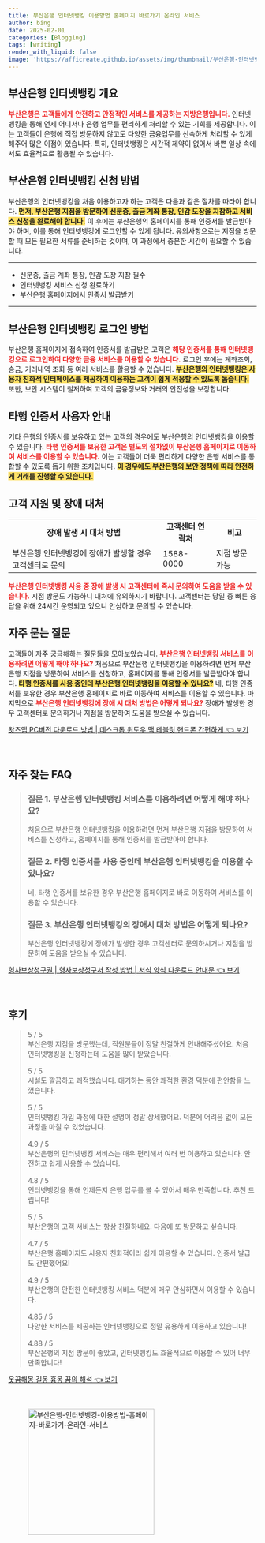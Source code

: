 ```yaml
---
title: 부산은행 인터넷뱅킹 이용방법 홈페이지 바로가기 온라인 서비스
author: bing
date: 2025-02-01
categories: [Blogging]
tags: [writing]
render_with_liquid: false
image: 'https://afficreate.github.io/assets/img/thumbnail/부산은행-인터넷뱅킹-이용방법-홈페이지-바로가기-온라인-서비스.webp'
---
```



<h2 id='부산은행_인터넷뱅킹_개요'>부산은행 인터넷뱅킹 개요</h2>

<p><b><span style="color: #ee2323;">부산은행은 고객들에게 안전하고 안정적인 서비스를 제공하는 지방은행입니다.</span></b> 인터넷뱅킹을 통해 언제 어디서나 은행 업무를 편리하게 처리할 수 있는 기회를 제공합니다. 이는 고객들이 은행에 직접 방문하지 않고도 다양한 금융업무를 신속하게 처리할 수 있게 해주어 많은 이점이 있습니다. 특히, 인터넷뱅킹은 시간적 제약이 없어서 바쁜 일상 속에서도 효율적으로 활용될 수 있습니다.</p>

<h2 id='부산은행_인터넷뱅킹_신청방법'>부산은행 인터넷뱅킹 신청 방법</h2>

<p>부산은행의 인터넷뱅킹을 처음 이용하고자 하는 고객은 다음과 같은 절차를 따라야 합니다. <b><span style="background-color: #ffe066;">먼저, 부산은행 지점을 방문하여 신분증, 출금 계좌 통장, 인감 도장을 지참하고 서비스 신청을 완료해야 합니다.</span></b> 이 후에는 부산은행의 홈페이지를 통해 인증서를 발급받아야 하며, 이를 통해 인터넷뱅킹에 로그인할 수 있게 됩니다. 유의사항으로는 지점을 방문할 때 모든 필요한 서류를 준비하는 것이며, 이 과정에서 충분한 시간이 필요할 수 있습니다.</p>

<hr />

<ul>
    <li>신분증, 출금 계좌 통장, 인감 도장 지참 필수</li>
    <li>인터넷뱅킹 서비스 신청 완료하기</li>
    <li>부산은행 홈페이지에서 인증서 발급받기</li>
</ul>

<hr />

<h2 id='부산은행_인터넷뱅킹_로그인방법'>부산은행 인터넷뱅킹 로그인 방법</h2>

<p>부산은행 홈페이지에 접속하여 인증서를 발급받은 고객은 <b><span style="color: #ee2323;">해당 인증서를 통해 인터넷뱅킹으로 로그인하여 다양한 금융 서비스를 이용할 수 있습니다.</span></b> 로그인 후에는 계좌조회, 송금, 거래내역 조회 등 여러 서비스를 활용할 수 있습니다. <b><span style="background-color: #ffe066;">부산은행의 인터넷뱅킹은 사용자 친화적 인터페이스를 제공하여 이용하는 고객이 쉽게 적응할 수 있도록 돕습니다.</span></b> 또한, 보안 시스템이 철저하여 고객의 금융정보와 거래의 안전성을 보장합니다.</p>

<h2 id='타행_인증서_사용자_안내'>타행 인증서 사용자 안내</h2>

<p>기타 은행의 인증서를 보유하고 있는 고객의 경우에도 부산은행의 인터넷뱅킹을 이용할 수 있습니다. <b><span style="color: #ee2323;">타행 인증서를 보유한 고객은 별도의 절차없이 부산은행 홈페이지로 이동하여 서비스를 이용할 수 있습니다.</span></b> 이는 고객들이 더욱 편리하게 다양한 은행 서비스를 통합할 수 있도록 돕기 위한 조치입니다. <b><span style="background-color: #ffe066;">이 경우에도 부산은행의 보안 정책에 따라 안전하게 거래를 진행할 수 있습니다.</span></b></p>

<h2 id='고객지원_및_장애대처'>고객 지원 및 장애 대처</h2>

<table>
    <tr>
        <td style="text-align: center; height: 17px;"><b>장애 발생 시 대처 방법</b></td>
        <td style="text-align: center; height: 17px;"><b>고객센터 연락처</b></td>
        <td style="text-align: center; height: 17px;"><b>비고</b></td>
    </tr>
    <tr>
        <td>부산은행 인터넷뱅킹에 장애가 발생할 경우 고객센터로 문의</td>
        <td>1588-0000</td>
        <td>지점 방문 가능</td>
    </tr>
</table>

<p><b><span style="color: #ee2323;">부산은행 인터넷뱅킹 사용 중 장애 발생 시 고객센터에 즉시 문의하여 도움을 받을 수 있습니다.</span></b> 지점 방문도 가능하니 대처에 유의하시기 바랍니다. 고객센터는 당일 중 빠른 응답을 위해 24시간 운영되고 있으니 안심하고 문의할 수 있습니다.</p>

<h2 id='자주_묻는_질문'>자주 묻는 질문</h2>

<p>고객들이 자주 궁금해하는 질문들을 모아보았습니다. <b><span style="color: #ee2323;">부산은행 인터넷뱅킹 서비스를 이용하려면 어떻게 해야 하나요?</span></b> 처음으로 부산은행 인터넷뱅킹을 이용하려면 먼저 부산은행 지점을 방문하여 서비스를 신청하고, 홈페이지를 통해 인증서를 발급받아야 합니다. <b><span style="background-color: #ffe066;">타행 인증서를 사용 중인데 부산은행 인터넷뱅킹을 이용할 수 있나요?</span></b> 네, 타행 인증서를 보유한 경우 부산은행 홈페이지로 바로 이동하여 서비스를 이용할 수 있습니다. 마지막으로 <b><span style="color: #ee2323;">부산은행 인터넷뱅킹에 장애 시 대처 방법은 어떻게 되나요?</span></b> 장애가 발생한 경우 고객센터로 문의하거나 지점을 방문하여 도움을 받으실 수 있습니다.</p>


<p><a class="click-button" title="왓츠앱 PC버전 다운로드 방법 | 데스크톱 윈도우 맥 테블릿 핸드폰 간편하게" href="https://afficreate.github.io/posts/%EC%99%93%EC%B8%A0%EC%95%B1-PC%EB%B2%84%EC%A0%84-%EB%8B%A4%EC%9A%B4%EB%A1%9C%EB%93%9C-%EB%B0%A9%EB%B2%95-%EB%8D%B0%EC%8A%A4%ED%81%AC%ED%86%B1-%EC%9C%88%EB%8F%84%EC%9A%B0-%EB%A7%A5-%ED%85%8C%EB%B8%94%EB%A6%BF-%ED%95%B8%EB%93%9C%ED%8F%B0-%EA%B0%84%ED%8E%B8%ED%95%98%EA%B2%8C/" rel="dofollow">왓츠앱 PC버전 다운로드 방법 | 데스크톱 윈도우 맥 테블릿 핸드폰 간편하게 👈 보기</a></p><br>
<h2 id='자주_찾는_FAQ'>자주 찾는 FAQ</h2>
<div itemscope="" itemtype="https://schema.org/FAQPage"> 
<blockquote> 
<div itemscope="" itemprop="mainEntity" itemtype="https://schema.org/Question"> 
<h3 itemprop="name">질문 1. 부산은행 인터넷뱅킹 서비스를 이용하려면 어떻게 해야 하나요?</h3> 
<div itemscope="" itemprop="acceptedAnswer" itemtype="https://schema.org/Answer"> 
<span itemprop="text"> <p>처음으로 부산은행 인터넷뱅킹을 이용하려면 먼저 부산은행 지점을 방문하여 서비스를 신청하고, 홈페이지를 통해 인증서를 발급받아야 합니다.</p> </span> 
</div> 
</div> 
<div itemscope="" itemprop="mainEntity" itemtype="https://schema.org/Question"> 
<h3 itemprop="name">질문 2. 타행 인증서를 사용 중인데 부산은행 인터넷뱅킹을 이용할 수 있나요?</h3> 
<div itemscope="" itemprop="acceptedAnswer" itemtype="https://schema.org/Answer"> 
<span itemprop="text"> <p>네, 타행 인증서를 보유한 경우 부산은행 홈페이지로 바로 이동하여 서비스를 이용할 수 있습니다.</p> </span> 
</div> 
</div> 
<div itemscope="" itemprop="mainEntity" itemtype="https://schema.org/Question"> 
<h3 itemprop="name">질문 3. 부산은행 인터넷뱅킹의 장애시 대처 방법은 어떻게 되나요?</h3> 
<div itemscope="" itemprop="acceptedAnswer" itemtype="https://schema.org/Answer"> 
<span itemprop="text"> <p>부산은행 인터넷뱅킹에 장애가 발생한 경우 고객센터로 문의하시거나 지점을 방문하여 도움을 받으실 수 있습니다.</p> </span> 
</div> 
</div> 
</blockquote> 
</div>
<p><a class="click-button" title="형사보상청구권 | 형사보상청구서 작성 방법 | 서식 양식 다운로드 안내문" href="https://afficreate.github.io/posts/%ED%98%95%EC%82%AC%EB%B3%B4%EC%83%81%EC%B2%AD%EA%B5%AC%EA%B6%8C-%ED%98%95%EC%82%AC%EB%B3%B4%EC%83%81%EC%B2%AD%EA%B5%AC%EC%84%9C-%EC%9E%91%EC%84%B1-%EB%B0%A9%EB%B2%95-%EC%84%9C%EC%8B%9D-%EC%96%91%EC%8B%9D-%EB%8B%A4%EC%9A%B4%EB%A1%9C%EB%93%9C-%EC%95%88%EB%82%B4%EB%AC%B8/" rel="dofollow">형사보상청구권 | 형사보상청구서 작성 방법 | 서식 양식 다운로드 안내문 👈 보기</a></p><br>
<h2 id='후기'>후기</h2>
<div itemscope itemtype="https://schema.org/Product">
  <blockquote>
  <div itemprop="review" itemscope itemtype="https://schema.org/Review">
      <div itemprop="reviewRating" itemscope itemtype="https://schema.org/Rating"> <span itemprop="ratingValue">5</span> / <span itemprop="bestRating">5</span> </div>
      <span itemprop="reviewBody">부산은행 지점을 방문했는데, 직원분들이 정말 친절하게 안내해주셨어요. 처음 인터넷뱅킹을 신청하는데 도움을 많이 받았습니다.</span>
  </div>
  <br>
  <div itemprop="review" itemscope itemtype="https://schema.org/Review">
      <div itemprop="reviewRating" itemscope itemtype="https://schema.org/Rating"> <span itemprop="ratingValue">5</span> / <span itemprop="bestRating">5</span> </div>
      <span itemprop="reviewBody">시설도 깔끔하고 쾌적했습니다. 대기하는 동안 쾌적한 환경 덕분에 편안함을 느꼈습니다.</span>
  </div>
  <br>
  <div itemprop="review" itemscope itemtype="https://schema.org/Review">
      <div itemprop="reviewRating" itemscope itemtype="https://schema.org/Rating"> <span itemprop="ratingValue">5</span> / <span itemprop="bestRating">5</span> </div>
      <span itemprop="reviewBody">인터넷뱅킹 가입 과정에 대한 설명이 정말 상세했어요. 덕분에 어려움 없이 모든 과정을 마칠 수 있었습니다.</span>
  </div>
  <br>
  <div itemprop="review" itemscope itemtype="https://schema.org/Review">
      <div itemprop="reviewRating" itemscope itemtype="https://schema.org/Rating"> <span itemprop="ratingValue">4.9</span> / <span itemprop="bestRating">5</span> </div>
      <span itemprop="reviewBody">부산은행의 인터넷뱅킹 서비스는 매우 편리해서 여러 번 이용하고 있습니다. 안전하고 쉽게 사용할 수 있습니다.</span>
  </div>
  <br>
  <div itemprop="review" itemscope itemtype="https://schema.org/Review">
      <div itemprop="reviewRating" itemscope itemtype="https://schema.org/Rating"> <span itemprop="ratingValue">4.8</span> / <span itemprop="bestRating">5</span> </div>
      <span itemprop="reviewBody">인터넷뱅킹을 통해 언제든지 은행 업무를 볼 수 있어서 매우 만족합니다. 추천 드립니다!</span>
  </div>
  <br>
  <div itemprop="review" itemscope itemtype="https://schema.org/Review">
      <div itemprop="reviewRating" itemscope itemtype="https://schema.org/Rating"> <span itemprop="ratingValue">5</span> / <span itemprop="bestRating">5</span> </div>
      <span itemprop="reviewBody">부산은행의 고객 서비스는 항상 친절하네요. 다음에 또 방문하고 싶습니다.</span>
  </div>
  <br>
  <div itemprop="review" itemscope itemtype="https://schema.org/Review">
      <div itemprop="reviewRating" itemscope itemtype="https://schema.org/Rating"> <span itemprop="ratingValue">4.7</span> / <span itemprop="bestRating">5</span> </div>
      <span itemprop="reviewBody">부산은행 홈페이지도 사용자 친화적이라 쉽게 이용할 수 있습니다. 인증서 발급도 간편했어요!</span>
  </div>
  <br>
  <div itemprop="review" itemscope itemtype="https://schema.org/Review">
      <div itemprop="reviewRating" itemscope itemtype="https://schema.org/Rating"> <span itemprop="ratingValue">4.9</span> / <span itemprop="bestRating">5</span> </div>
      <span itemprop="reviewBody">부산은행의 안전한 인터넷뱅킹 서비스 덕분에 매우 안심하면서 이용할 수 있습니다.</span>
  </div>
  <br>
  <div itemprop="review" itemscope itemtype="https://schema.org/Review">
      <div itemprop="reviewRating" itemscope itemtype="https://schema.org/Rating"> <span itemprop="ratingValue">4.85</span> / <span itemprop="bestRating">5</span> </div>
      <span itemprop="reviewBody">다양한 서비스를 제공하는 인터넷뱅킹으로 정말 유용하게 이용하고 있습니다!</span>
  </div>
  <br>
  <div itemprop="review" itemscope itemtype="https://schema.org/Review">
      <div itemprop="reviewRating" itemscope itemtype="https://schema.org/Rating"> <span itemprop="ratingValue">4.88</span> / <span itemprop="bestRating">5</span> </div>
      <span itemprop="reviewBody">부산은행의 지점 방문이 좋았고, 인터넷뱅킹도 효율적으로 이용할 수 있어 너무 만족합니다!</span>
  </div>
  </blockquote>
</div>
<p><a class="click-button" title="옷꿈해몽 길몽 흉몽 꿈의 해석" href="https://afficreate.github.io/posts/%EC%98%B7%EA%BF%88%ED%95%B4%EB%AA%BD-%EA%B8%B8%EB%AA%BD-%ED%9D%89%EB%AA%BD-%EA%BF%88%EC%9D%98-%ED%95%B4%EC%84%9D/" rel="dofollow">옷꿈해몽 길몽 흉몽 꿈의 해석 👈 보기</a></p><br>
<figure class="image"><img src="https://afficreate.github.io/assets/img/thumbnail/부산은행-인터넷뱅킹-이용방법-홈페이지-바로가기-온라인-서비스.webp" alt="부산은행-인터넷뱅킹-이용방법-홈페이지-바로가기-온라인-서비스" width="256" height="256"></figure>